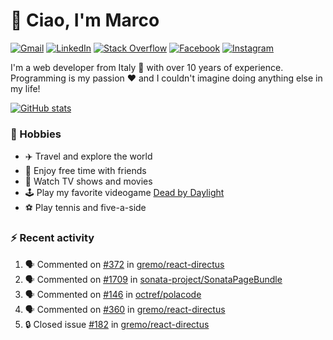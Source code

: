 # 👋 Ciao, I'm Marco

[![Gmail](https://img.shields.io/badge/Gmail-%23BB001B?style=flat-square&logo=gmail&logoColor=white)](mailto:gremo1982@gmail.com)
[![LinkedIn](https://img.shields.io/badge/LinkedIn-%230e76a8?style=flat-square&logo=linkedin)](https://www.linkedin.com/in/marco-polichetti)
[![Stack Overflow](https://img.shields.io/stackexchange/stackoverflow/r/220180?style=flat&logo=stackoverflow&label=Stack%20Overflow&color=%23F47F24)](https://stackoverflow.com/users/220180)
[![Facebook](https://img.shields.io/badge/-Facebook-%234267B2?style=flat-square&logo=facebook&logoColor=white)](https://www.facebook.com/marco.poliketti)
[![Instagram](https://img.shields.io/badge/-Instagram-%23C13584?style=flat-square&logo=instagram&logoColor=white)](https://www.instagram.com/marco.gremo)

I'm a web developer from Italy 🍕 with over 10 years of experience. Programming is my passion ❤️ and I couldn't imagine doing anything else in my life!

[![GitHub stats](https://github-readme-stats.vercel.app/api?username=gremo&show_icons=true&rank_icon=github&theme=transparent)](https://github.com/anuraghazra/github-readme-stats)

### 📅 Hobbies

- ✈️ Travel and explore the world
- 🍻 Enjoy free time with friends
- 🎥 Watch TV shows and movies
- 🕹️ Play my favorite videogame [Dead by Daylight](https://deadbydaylight.com)
- ⚽ Play tennis and five-a-side

### ⚡ Recent activity

<!--START_SECTION:activity-->
1. 🗣 Commented on [#372](https://github.com/gremo/react-directus/pull/372#issuecomment-1662158283) in [gremo/react-directus](https://github.com/gremo/react-directus)
2. 🗣 Commented on [#1709](https://github.com/sonata-project/SonataPageBundle/pull/1709#issuecomment-1661811734) in [sonata-project/SonataPageBundle](https://github.com/sonata-project/SonataPageBundle)
3. 🗣 Commented on [#146](https://github.com/octref/polacode/issues/146#issuecomment-1661002722) in [octref/polacode](https://github.com/octref/polacode)
4. 🗣 Commented on [#360](https://github.com/gremo/react-directus/pull/360#issuecomment-1660368427) in [gremo/react-directus](https://github.com/gremo/react-directus)
5. 🔒 Closed issue [#182](https://github.com/gremo/react-directus/issues/182) in [gremo/react-directus](https://github.com/gremo/react-directus)
<!--END_SECTION:activity-->

